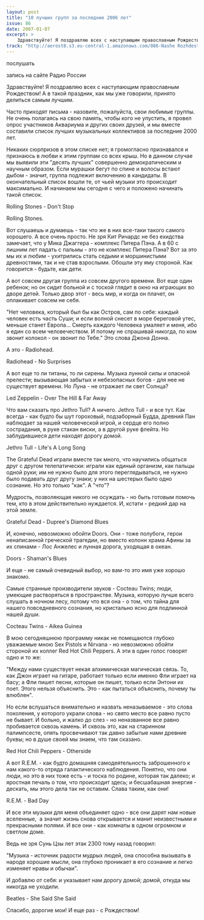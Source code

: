 ```yaml
---
layout: post
title: "10 лучших групп за последние 2006 лет"
issue: 86
date: 2007-01-07
excerpt: >
    Здравствуйте! Я поздравляю всех с наступающим православным Рождеством! А в такой праздник, как мы уже говорили, принято делиться самым лучшим.
track: "http://aerost8.s3.eu-central-1.amazonaws.com/086-Nashe Rozhdestvo.mp3"
---
```


послушать

запись на сайте Радио России

Здравствуйте! Я поздравляю всех с наступающим православным Рождеством! А в такой праздник, как мы уже говорили, принято делиться самым лучшим.

Часто приходят письма - назовите, пожалуйста, свои любимые группы. Не очень полагаясь на свою память, чтобы кого не упустить, я провел опрос участников Аквариума и других своих друзей, и мы вместе составили список лучших музыкальных коллективов за последние 2000 лет.

Никаких сюрпризов в этом списке нет; я громогласно признавался и признаюсь в любви к этим группам со всех крыш. Но в данном случае мы выявили эти "десять лучших" совершенно демократическим и научным образом. Если мурашки бегут по спине и волосы встают дыбом - значит, группа подлежит включению в кандидаты. В окончательный список вошли те, от чьей музыки это происходит максимально. И начинаем мы сегодня с чего и положено начинать такой список.

Rolling Stones - Don't Stop

Rolling Stones.

Вот слушаешь и думаешь - так что же в них все-таки такого самого хорошего. А все очень просто. Не зря Кит Ричардс не без ехидства замечает, что у Мика Джаггера - комплекс Питера Пэна. А в 60 с лишним лет падать с пальмы - это не комплекс Питера Пэна? Вот за это мы их и любим - ухитрились стать седыми и моршинистыми древностями, так и не став взрослыми. Обошли эту яму стороной. Как говорится - будьте, как дети.

А вот совсем другая группа из совсем другого времени. Вот еще один ребенок; но он сидит больной и с тоской глядит в окно на играющих во дворе детей. Только двор этот - весь мир, и когда он плачет, он оплакивает совсем не себя.

"Нет человека, который был бы как Остров, сам по себе: каждый человек есть часть Суши; и если волной снесет в море береговой утес, меньше станет Европа... Смерть каждого Человека умаляет и меня, ибо я един со всем человечеством. И потому не спрашивай никогда, по ком звонит колокол - он звонит по Тебе." Это слова Джона Донна.

А это - Radiohead.

Radiohead - No Surprises

А вот еще то ли титаны, то ли сирены. Музыка лунной силы и опасной прелести; вызывающая забытых и небезопасных богов - для нее не существует времени. Но Луна - не отражает ли свет Солнца?

Led Zeppelin - Over The Hill & Far Away

Что вам сказать про Jethro Tull? А ничего. Jethro Tull - и все тут. Как всегда - как будто бы шут гороховый, подзаборный Будда, древний Пан наблюдает за нашей человеческой игрой, и сердце его полно сострадания, в руке стакан виски, а в другой руке флейта. Но заблудившиеся дети находят дорогу домой.

Jethro Tull - Life's A Long Song

The Grateful Dead играли вместе так много, что научились общаться друг с другом телепатически: играли как единый организм, как пальцы одной руки; им не нужно было для этого переглядываться, не нужно было подавать друг другу знаки; у них на шестерых было одно сознание. Но это только "как". А "что"?

Мудрость, позволяющая никого не осуждать - но быть готовым помочь тем, кто в этом действительно нуждается. И, кстати - редкий дар на этой земле.

Grateful Dead - Dupree's Diamond Blues

И, конечно, невозможно обойти Doors. Они - тоже полубоги, герои ненаписанной греческой трагедии, но вместо колонн храма Афины за их спинами - Лос Анжелес и лунная дорога, уходящая в океан.

Doors - Shaman's Blues

И еще - не самый очевидный выбор, но вам-то это имя уже хорошо знакомо.

Самые странные производители звуков - Cocteau Twins; люди, умеющие растворяться в пространстве. Музыка, которую лучше всего слушать в ночном лесу, потому что вся она - о том, что тайна для нашего повседневного сознания, но кристально ясно для подлинной нашей души.

Cocteau Twins - Aikea Guinea

В мою сегодняшнюю программу никак не помещаются глубоко уважаемые мною Sex Pistols и Nirvana - но невозможно обойти стороной их коллег Red Hot Chili Peppers. А эти в один голос говорят одно и то же:

"Между нами существует некая алхимическая магическая связь. То, как Джон играет на гитаре, работает только если именно Фли играет на басу; а Фли пишет песни, которые он пишет, только если Энтони их поет. Этого нельзя объяснить. Это - как пытаться объяснить, почему ты влюблен".

Но если вслушаться внимательно и назвать неназываемое - это слова поколения, у которого украли слова - но свято место все равно пусто не бывает. И больно, и жалко до слез - но неназванное все равно пробивается сквозь камень. И сквозь это, как на старинном палимпсесте, опять просвечивают так давно забытые нами древние буквы; но в душе своей мы знаем, что там сказано.

Red Hot Chili Peppers - Otherside

А вот R.Е.М. - как будто домашняя самодеятельность заброшенного к нам какого-то отряда галактического наблюдения. Понятно, что они люди, но это в них тоже есть - и тоска по родине, которая так далеко; и яростная печаль о том, что происходит здесь; и бесшабашная энергия - дескать, мы этого дела так не оставим. Слава таким, как они!

R.E.M. - Bad Day

И все эти музыки для меня объединяет одно - все они дарят нам новые вселенные,  а значит жизнь снова открывается и манит неизвестными и прекрасными полями. И все они - как комнаты в одном огромном и светлом доме.

Ведь не зря Сунь Цзы лет этак 2300 тому назад говорил:

"Музыка - источник радости мудрых людей, она способна вызывать в народе хорошие мысли, она глубоко проникает в его сознание и легко изменяет нравы и обычаи".

И добавлю от себя: и указывает нам дорогу домой; домой, откуда мы никогда не уходили.

Beatles - She Said She Said

Спасибо, дорогие мои! И еще раз - с Рождеством!

